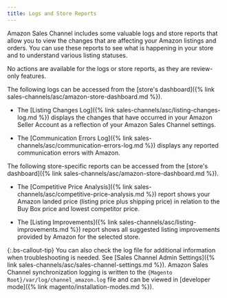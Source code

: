 ```yaml
---
title: Logs and Store Reports
---
```


Amazon Sales Channel includes some valuable logs and store reports that allow you to view the changes that are affecting your Amazon listings and orders. You can use these reports to see what is happening in your store and to understand various listing statuses.

No actions are available for the logs or store reports, as they are review-only features.

The following logs can be accessed from the [store's dashboard]({% link sales-channels/asc/amazon-store-dashboard.md %}).

- The [Listing Changes Log]({% link sales-channels/asc/listing-changes-log.md %}) displays the changes that have occurred in your Amazon Seller Account as a reflection of your Amazon Sales Channel settings.

- The [Communication Errors Log]({% link sales-channels/asc/communication-errors-log.md %}) displays any reported communication errors with Amazon.

The following store-specific reports can be accessed from the [store's dashboard]({% link sales-channels/asc/amazon-store-dashboard.md %}).

- The [Competitive Price Analysis]({% link sales-channels/asc/competitive-price-analysis.md %}) report shows your Amazon landed price (listing price plus shipping price) in relation to the Buy Box price and lowest competitor price.

- The [Listing Improvements]({% link sales-channels/asc/listing-improvements.md %}) report shows all suggested listing improvements provided by Amazon for the selected store.

{:.bs-callout-tip}
You can also check the log file for additional information when troubleshooting is needed. See [Sales Channel Admin Settings]({% link sales-channels/asc/sales-channel-settings.md %}). Amazon Sales Channel synchronization logging is written to the `{Magento Root}/var/log/channel_amazon.log` file and can be viewed in [developer mode]({% link magento/installation-modes.md %}).
